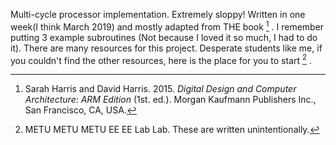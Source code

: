 Multi-cycle processor implementation. Extremely sloppy! Written in one week(I think March 2019) and mostly adapted from THE book [^1] . I remember putting 3 example subroutines (Not because I loved it so much, I had to do it). There are many resources for this project. Desperate students like me, if you couldn't find the other resources, here is the place for you to start [^2] . 



[^1]: Sarah Harris and David Harris. 2015. *Digital Design and Computer Architecture: ARM Edition* (1st. ed.). Morgan Kaufmann Publishers Inc., San Francisco, CA, USA.
[^2]: METU METU METU EE EE Lab Lab.  These are written unintentionally.  